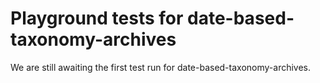 # Playground tests for date-based-taxonomy-archives
We are still awaiting the first test run for date-based-taxonomy-archives.
